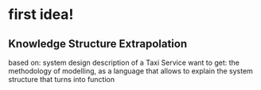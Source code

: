 # first idea!

## Knowledge Structure Extrapolation

based on: system design description of a Taxi Service want to get: the methodology of modelling, as a language that allows to explain the system structure that turns into function
